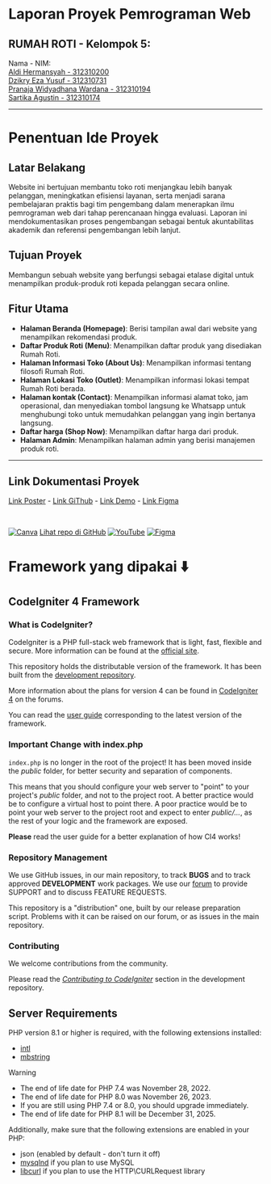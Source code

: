 # Laporan Proyek Pemrograman Web

## RUMAH ROTI - Kelompok 5:
Nama - NIM: <br>
[Aldi Hermansyah - 312310200](https://github.com/miya3333) <br>
[Dzikry Eza Yusuf - 312310731](https://github.com/ezaaysf) <br>
[Pranaja Widyadhana Wardana - 312310194](https://github.com/Pranaa22) <br>
[Sartika Agustin - 312310174](https://github.com/sartika312310174)

---

# Penentuan Ide Proyek
## Latar Belakang
Website ini bertujuan membantu toko roti menjangkau lebih banyak pelanggan, meningkatkan efisiensi layanan, serta menjadi sarana pembelajaran praktis bagi tim pengembang dalam menerapkan ilmu pemrograman web dari tahap perencanaan hingga evaluasi. Laporan ini mendokumentasikan proses pengembangan sebagai bentuk akuntabilitas akademik dan referensi pengembangan lebih lanjut.

## Tujuan Proyek
Membangun sebuah website yang berfungsi sebagai etalase digital untuk menampilkan produk-produk roti kepada pelanggan secara online.

## Fitur Utama
* **Halaman Beranda (Homepage)**: Berisi tampilan awal dari website yang menampilkan rekomendasi produk.
* **Daftar Produk Roti (Menu)**: Menampilkan daftar produk yang disediakan Rumah Roti.
* **Halaman Informasi Toko (About Us)**: Menampilkan informasi tentang filosofi Rumah Roti.
* **Halaman Lokasi Toko (Outlet)**: Menampilkan informasi lokasi tempat Rumah Roti berada.
* **Halaman kontak (Contact)**: Menampilkan informasi alamat toko, jam operasional, dan menyediakan tombol langsung ke Whatsapp untuk menghubungi toko untuk memudahkan pelanggan yang ingin bertanya langsung.
* **Daftar harga (Shop Now)**: Menampilkan daftar harga dari produk. 
* **Halaman Admin**: Menampilkan halaman admin yang berisi manajemen produk roti.

---

## Link Dokumentasi Proyek
[Link Poster](http://bit.ly/4ktvD0Y) - 
[Link GiThub](https://github.com/miya3333/rumah-roti) - 
[Link Demo](https://youtu.be/8Z8wikrl_3A) - 
[Link Figma](https://www.figma.com/design/kfcJXoDy8FGFOzYLEEz4Ly/project_web2?node-id=0-1&t=boOK8RvDKZyYTVwC-1)

 <br>

[![Canva](https://img.shields.io/badge/Canva-Design-purple?logo=canva)](http://bit.ly/4ktvD0Y)
[Lihat repo di GitHub](https://github.com/miya3333/rumah-roti)
[![YouTube](https://img.shields.io/badge/YouTube-Video-red?logo=youtube)](https://youtu.be/8Z8wikrl_3A)
[![Figma](https://img.shields.io/badge/Figma-Design-blue?logo=figma)](https://www.figma.com/design/kfcJXoDy8FGFOzYLEEz4Ly/project_web2?node-id=0-1&t=boOK8RvDKZyYTVwC-1)

# Framework yang dipakai ⬇️
## CodeIgniter 4 Framework

### What is CodeIgniter?

CodeIgniter is a PHP full-stack web framework that is light, fast, flexible and secure.
More information can be found at the [official site](https://codeigniter.com).

This repository holds the distributable version of the framework.
It has been built from the
[development repository](https://github.com/codeigniter4/CodeIgniter4).

More information about the plans for version 4 can be found in [CodeIgniter 4](https://forum.codeigniter.com/forumdisplay.php?fid=28) on the forums.

You can read the [user guide](https://codeigniter.com/user_guide/)
corresponding to the latest version of the framework.

### Important Change with index.php

`index.php` is no longer in the root of the project! It has been moved inside the *public* folder,
for better security and separation of components.

This means that you should configure your web server to "point" to your project's *public* folder, and
not to the project root. A better practice would be to configure a virtual host to point there. A poor practice would be to point your web server to the project root and expect to enter *public/...*, as the rest of your logic and the
framework are exposed.

**Please** read the user guide for a better explanation of how CI4 works!

### Repository Management

We use GitHub issues, in our main repository, to track **BUGS** and to track approved **DEVELOPMENT** work packages.
We use our [forum](http://forum.codeigniter.com) to provide SUPPORT and to discuss
FEATURE REQUESTS.

This repository is a "distribution" one, built by our release preparation script.
Problems with it can be raised on our forum, or as issues in the main repository.

### Contributing

We welcome contributions from the community.

Please read the [*Contributing to CodeIgniter*](https://github.com/codeigniter4/CodeIgniter4/blob/develop/CONTRIBUTING.md) section in the development repository.

## Server Requirements

PHP version 8.1 or higher is required, with the following extensions installed:

- [intl](http://php.net/manual/en/intl.requirements.php)
- [mbstring](http://php.net/manual/en/mbstring.installation.php)

> [!WARNING]
> - The end of life date for PHP 7.4 was November 28, 2022.
> - The end of life date for PHP 8.0 was November 26, 2023.
> - If you are still using PHP 7.4 or 8.0, you should upgrade immediately.
> - The end of life date for PHP 8.1 will be December 31, 2025.

Additionally, make sure that the following extensions are enabled in your PHP:

- json (enabled by default - don't turn it off)
- [mysqlnd](http://php.net/manual/en/mysqlnd.install.php) if you plan to use MySQL
- [libcurl](http://php.net/manual/en/curl.requirements.php) if you plan to use the HTTP\CURLRequest library
